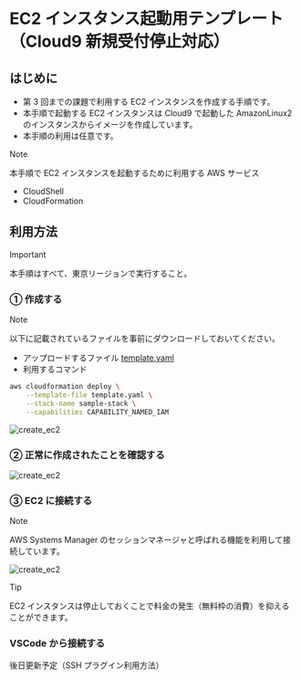 # EC2 インスタンス起動用テンプレート（Cloud9 新規受付停止対応）

## はじめに

- 第 3 回までの課題で利用する EC2 インスタンスを作成する手順です。
- 本手順で起動する EC2 インスタンスは Cloud9 で起動した AmazonLinux2 のインスタンスからイメージを作成しています。
- 本手順の利用は任意です。

> [!NOTE]
> 本手順で EC2 インスタンスを起動するために利用する AWS サービス
>
> - CloudShell
> - CloudFormation

## 利用方法

> [!IMPORTANT]
> 本手順はすべて、東京リージョンで実行すること。

### ① 作成する

> [!NOTE]
> 以下に記載されているファイルを事前にダウンロードしておいてください。

- アップロードするファイル [template.yaml](./template.yaml)
- 利用するコマンド

```bash
aws cloudformation deploy \
    --template-file template.yaml \
    --stack-name sample-stack \
    --capabilities CAPABILITY_NAMED_IAM
```

![create_ec2](./assets/gif/create_ec2_demo.gif)

### ② 正常に作成されたことを確認する

![create_ec2](./assets/gif/check_stack_demo.gif)

### ③ EC2 に接続する

> [!NOTE]
> AWS Systems Manager のセッションマネージャと呼ばれる機能を利用して接続しています。

![create_ec2](./assets/gif/connect_ec2_demo.gif)

> [!TIP]
> EC2 インスタンスは停止しておくことで料金の発生（無料枠の消費）を抑えることができます。

### VSCode から接続する

後日更新予定（SSH プラグイン利用方法）
